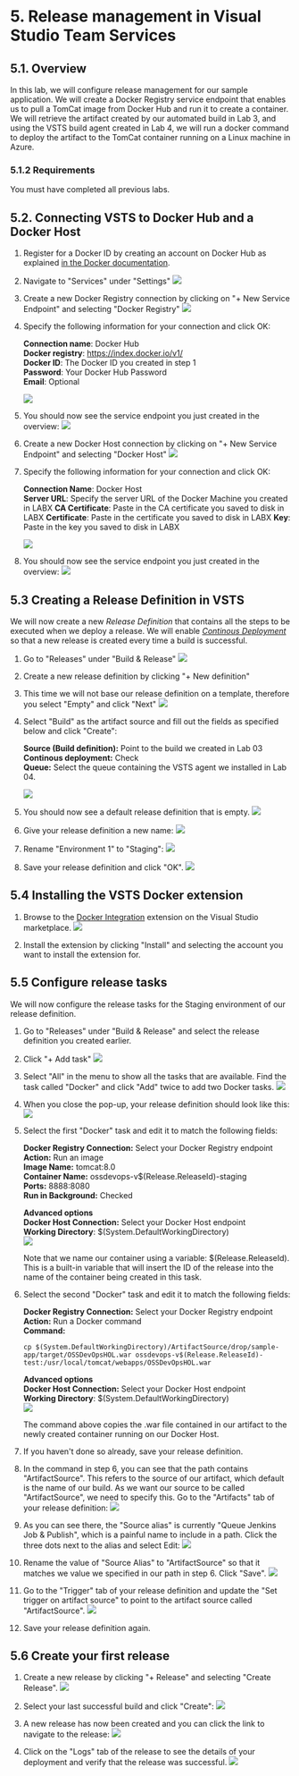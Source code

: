 # 5. Release management in Visual Studio Team Services
## 5.1. Overview
In this lab, we will configure release management for our sample application. We will create a Docker Registry service endpoint that enables us to pull a TomCat image from Docker Hub and run it to create a container. We will retrieve the artifact created by our automated build in Lab 3, and using the VSTS build agent created in Lab 4, we will run a docker command to deploy the artifact to the TomCat container running on a Linux machine in Azure.

### 5.1.2 Requirements
You must have completed all previous labs.

## 5.2. Connecting VSTS to Docker Hub and a Docker Host

1. Register for a Docker ID by creating an account on Docker Hub as explained [in the Docker documentation](https://docs.docker.com/docker-hub/accounts/).

2. Navigate to "Services" under "Settings"
![](./images/5.2.i001.PNG)

3. Create a new Docker Registry connection by clicking on "+ New Service Endpoint" and selecting "Docker Registry"
![](./images/5.2.i002.PNG)

4. Specify the following information for your connection and click OK:   

    **Connection name**: Docker Hub  
    **Docker registry**: https://index.docker.io/v1/  
    **Docker ID**: The Docker ID you created in step 1  
    **Password**: Your Docker Hub Password  
    **Email**: Optional

    ![](./images/5.2.i003.PNG)

5. You should now see the service endpoint you just created in the overview:
![](./images/5.2.i004.PNG) 

6. Create a new Docker Host connection by clicking on "+ New Service Endpoint" and selecting "Docker Host"
![](./images/5.2.i005.PNG) 

5. Specify the following information for your connection and click OK:   

    **Connection Name**: Docker Host  
    **Server URL**: Specify the server URL of the Docker Machine you created in LABX
    **CA Certificate**: Paste in the CA certificate you saved to disk in LABX
    **Certificate**: Paste in the certificate you saved to disk in LABX
    **Key**: Paste in the key you saved to disk in LABX

    ![](./images/5.2.i006.PNG) 

6. You should now see the service endpoint you just created in the overview:
![](./images/5.2.i007.PNG)  

## 5.3 Creating a Release Definition in VSTS

We will now create a new *Release Definition* that contains all the steps to be executed when we deploy a release. We will enable [*Continous Deployment*](https://en.wikipedia.org/wiki/Continuous_delivery) so that a new release is created every time a build is successful.

1. Go to "Releases" under "Build & Release"
![](./images/5.3.i001.PNG)

2. Create a new release definition by clicking "+ New definition"

3. This time we will not base our release definition on a template, therefore you select "Empty" and click "Next"
![](./images/5.3.i002.PNG)

4. Select "Build" as the artifact source and fill out the fields as specified below and click "Create":  
    
    **Source (Build definition):** Point to the build we created in Lab 03  
    **Continous deployment:** Check  
    **Queue:** Select the queue containing the VSTS agent we installed in Lab 04.

    ![](./images/5.3.i003.PNG) 

5. You should now see a default release definition that is empty. 
![](./images/5.3.i004.PNG)

6. Give your release definition a new name:
![](./images/5.3.i005.PNG)

7. Rename "Environment 1" to "Staging":
![](./images/5.3.i006.PNG)

7. Save your release definition and click "OK".
![](./images/5.3.i007.PNG)

## 5.4 Installing the VSTS Docker extension

1. Browse to the [Docker Integration](https://marketplace.visualstudio.com/items?itemName=ms-vscs-rm.docker) extension on the Visual Studio marketplace.
![](./images/5.4.i001.PNG)

2. Install the extension by clicking "Install" and selecting the account you want to install the extension for. 

## 5.5 Configure release tasks

We will now configure the release tasks for the Staging environment of our release definition.

1. Go to "Releases" under "Build & Release" and select the release definition you created earlier. 

2. Click "+ Add task"
![](./images/5.5.i001.PNG)

3. Select "All" in the menu to show all the tasks that are available. Find the task called "Docker" and click "Add" twice to add two Docker tasks. 
![](./images/5.5.i002.PNG)

4. When you close the pop-up, your release definition should look like this: 
![](./images/5.5.i003.PNG) 

5. Select the first "Docker" task and edit it to match the following fields:

    **Docker Registry Connection:** Select your Docker Registry endpoint  
    **Action:** Run an image  
    **Image Name:** tomcat:8.0  
    **Container Name:** ossdevops-v$(Release.ReleaseId)-staging  
    **Ports:** 8888:8080  
    **Run in Background:** Checked  
    
    **Advanced options**  
    **Docker Host Connection:** Select your Docker Host endpoint   
    **Working Directory**: $(System.DefaultWorkingDirectory)  
    ![](./images/5.5.i004.PNG)  

    Note that we name our container using a variable: $(Release.ReleaseId). This is a built-in variable that will insert the ID of the release into the name of the container being created in this task.

6. Select the second "Docker" task and edit it to match the following fields:

    **Docker Registry Connection:** Select your Docker Registry endpoint  
    **Action:** Run a Docker command  
    **Command:**   
    
    ```
    cp $(System.DefaultWorkingDirectory)/ArtifactSource/drop/sample-app/target/OSSDevOpsHOL.war ossdevops-v$(Release.ReleaseId)-test:/usr/local/tomcat/webapps/OSSDevOpsHOL.war
    ```  
    
    **Advanced options**  
    **Docker Host Connection:** Select your Docker Host endpoint   
    **Working Directory**: $(System.DefaultWorkingDirectory)  
    ![](./images/5.5.i005.PNG)  

    The command above copies the .war file contained in our artifact to the newly created container running on our Docker Host.

7. If you haven't done so already, save your release definition.

8. In the command in step 6, you can see that the path contains "ArtifactSource". This refers to the source of our artifact, which default is the name of our build. As we want our source to be called "ArtifactSource", we need to specify this. Go to the "Artifacts" tab of your release definition: 
    ![](./images/5.5.i006.PNG)  

9. As you can see there, the "Source alias" is currently "Queue Jenkins Job & Publish", which is a painful name to include in a path. Click the three dots next to the alias and select Edit:
    ![](./images/5.5.i007.PNG)  

10. Rename the value of "Source Alias" to "ArtifactSource" so that it matches we value we specified in our path in step 6. Click "Save".
    ![](./images/5.5.i008.PNG)  

11. Go to the "Trigger" tab of your release definition and update the "Set trigger on artifact source" to point to the artifact source called "ArtifactSource".
    ![](./images/5.5.i009.PNG)

12. Save your release definition again.

## 5.6 Create your first release

1. Create a new release by clicking "+ Release" and selecting "Create Release".
    ![](./images/5.6.i001.PNG) 

2. Select your last successful build and click "Create": 
    ![](./images/5.6.i002.PNG) 

3. A new release has now been created and you can click the link to navigate to the release: 
    ![](./images/5.6.i003.PNG)

4. Click on the "Logs" tab of the release to see the details of your deployment and verify that the release was successful.
    ![](./images/5.6.i004.PNG)